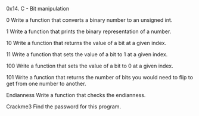 0x14. C - Bit manipulation

0 Write a function that converts a binary number to an unsigned int.

1 Write a function that prints the binary representation of a number.

10 Write a function that returns the value of a bit at a given index.

11 Write a function that sets the value of a bit to 1 at a given index.

100 Write a function that sets the value of a bit to 0 at a given index.

101 Write a function that returns the number of bits you would need to flip to get from one number to another.

Endianness Write a function that checks the endianness.

Crackme3 Find the password for this program.
